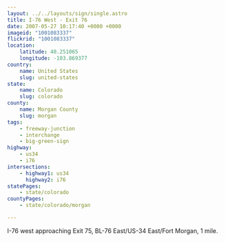 ```yaml
---
layout: ../../layouts/sign/single.astro
title: I-76 West - Exit 76
date: 2007-05-27 10:17:40 +0000 +0000
imageid: "1001083337"
flickrid: "1001083337"
location:
    latitude: 40.251065
    longitude: -103.869377
country:
    name: United States
    slug: united-states
state:
    name: Colorado
    slug: colorado
county:
    name: Morgan County
    slug: morgan
tags:
    - freeway-junction
    - interchange
    - big-green-sign
highway:
    - us34
    - i76
intersections:
    - highway1: us34
      highway2: i76
statePages:
    - state/colorado
countyPages:
    - state/colorado/morgan

---
```

I-76 west approaching Exit 75, BL-76 East/US-34 East/Fort Morgan, 1 mile.